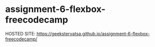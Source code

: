 # assignment-6-flexbox-freecodecamp

HOSTED SITE: https://geekstervatsa.github.io/assignment-6-flexbox-freecodecamp/
